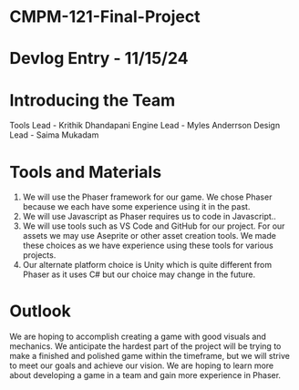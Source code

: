 # CMPM-121-Final-Project
# Devlog Entry - 11/15/24

# Introducing the Team
Tools Lead - Krithik Dhandapani
Engine Lead - Myles Anderrson
Design Lead - Saima Mukadam

# Tools and Materials
1. We will use the Phaser framework for our game. We chose Phaser because we each have some experience using it in the past.
2. We will use Javascript as Phaser requires us to code in Javascript..
3. We will use tools such as VS Code and GitHub for our project. For our assets we may use Aseprite or other asset creation tools. We made these choices as we have experience using these tools for various projects.
4. Our alternate platform choice is Unity which is quite different from Phaser as it uses C# but our choice may change in the future.

# Outlook
We are hoping to accomplish creating a game with good visuals and mechanics. We anticipate the hardest part of the project will be trying to make a finished and polished game within the timeframe, but we will strive to meet our goals and achieve our vision. We are hoping to learn more about developing a game in a team and gain more experience in Phaser.
